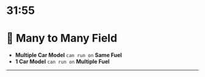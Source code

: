 # 31:55

# 📍 Many to Many Field

- **Multiple Car Model** `can run on` **Same Fuel**
- **1 Car Model** `can run on` **Multiple Fuel**


----------------------------------------------------------
